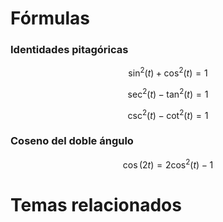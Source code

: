 # Fórmulas

### Identidades pitagóricas

$$
\sin^2(t) + \cos^2(t) = 1
$$

$$
\sec^2(t) - \tan^2(t) = 1
$$

$$
\csc^2(t) - \cot^2(t) = 1
$$

### Coseno del doble ángulo

$$
\cos(2t) = 2 \cos^2(t) - 1
$$

# Temas relacionados


